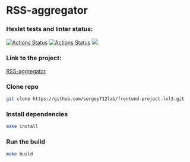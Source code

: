 # RSS-aggregator
### Hexlet tests and linter status:
[![Actions Status](https://github.com/sergey712lab/frontend-project-lvl3/workflows/hexlet-check/badge.svg)](https://github.com/sergey712lab/frontend-project-lvl3/actions)
[![Actions Status](https://github.com/sergey712lab/frontend-project-lvl3/workflows/Super-Linter/badge.svg)](https://github.com/sergey712lab/frontend-project-lvl3/actions)
<a href="https://codeclimate.com/github/sergey712lab/frontend-project-lvl3/maintainability"><img src="https://api.codeclimate.com/v1/badges/e9d482726256918ae38a/maintainability" /></a>
### Link to the project:
[RSS-aggregator](https://frontend-project-3-gr5rxvuz7-sergey712lab.vercel.app)

### Clone repo
```sh
git clone https://github.com/sergey712lab/frontend-project-lvl3.git
```
### Install dependencies
```sh
make install
```

### Run the build
```sh
make build
```
